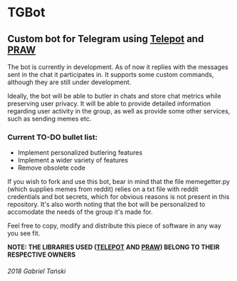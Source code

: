 # TGBot
## Custom bot for Telegram using [Telepot](https://github.com/nickoala/telepot) and [PRAW](https://github.com/praw-dev/praw)

The bot is currently in development. As of now it replies with the messages sent in the chat it participates in. It supports some
custom commands, although they are still under development.
 
Ideally, the bot will be able to butler in chats and store chat metrics while preserving user privacy. It will be able to provide
detailed information regarding user activity in the group, as well as provide some other services, such as sending memes etc.
### Current TO-DO bullet list:
* Implement personalized butlering features
* Implement a wider variety of features
* Remove obsolete code


If you wish to fork and use this bot, bear in mind that the file memegetter.py (which supplies memes from reddit) relies on a txt file
with reddit credentials and bot secrets, which for obvious reasons is not present in this repository. It's also worth noting that the bot will be personalized to accomodate the needs of the group it's made for.

Feel free to copy, modify and distribute this piece of software in any way you see fit.

**NOTE: THE LIBRARIES USED ([TELEPOT](https://github.com/nickoala/telepot) AND [PRAW](https://github.com/praw-dev/praw)) BELONG TO THEIR RESPECTIVE OWNERS**

###### 2018 Gabriel Tański
